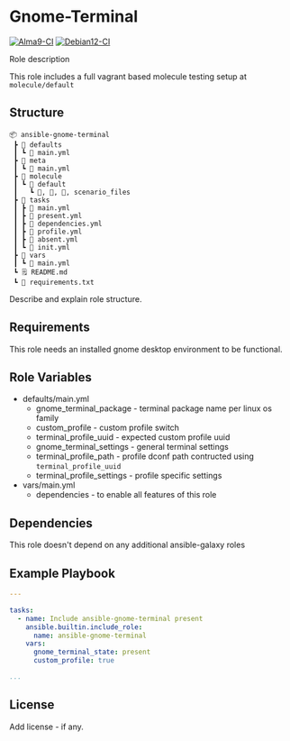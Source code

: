 # Gnome-Terminal

[![Alma9-CI](https://github.com/philnewm/ansible-gnome-terminal/actions/workflows/alma9-ci.yml/badge.svg)](https://github.com/philnewm/ansible-gnome-terminal/actions/workflows/alma9-ci.yml)  [![Debian12-CI](https://github.com/philnewm/ansible-gnome-terminal/actions/workflows/debian12-ci.yml/badge.svg)](https://github.com/philnewm/ansible-gnome-terminal/actions/workflows/debian12-ci.yml)

Role description

This role includes a full vagrant based molecule testing setup at `molecule/default`

## Structure

```code
📦 ansible-gnome-terminal
 ┣ 📂 defaults
 ┃ ┗ 📜 main.yml
 ┣ 📂 meta
 ┃ ┗ 📜 main.yml
 ┣ 📂 molecule
 ┃ ┗ 📂 default
 ┃   ┗ 📜, 📜, 📜, scenario_files
 ┣ 📂 tasks
 ┃ ┣ 📜 main.yml
 ┃ ┣ 📜 present.yml
 ┃ ┣ 📜 dependencies.yml
 ┃ ┣ 📜 profile.yml
 ┃ ┣ 📜 absent.yml
 ┃ ┗ 📜 init.yml
 ┣ 📂 vars
 ┃ ┗ 📜 main.yml
 ┗ 🗒️ README.md
 ┗ 📓 requirements.txt

```

Describe and explain role structure.

## Requirements

This role needs an installed gnome desktop environment to be functional.

## Role Variables

* defaults/main.yml
  * gnome_terminal_package - terminal package name per linux os family
  * custom_profile - custom profile switch
  * terminal_profile_uuid - expected custom profile uuid
  * gnome_terminal_settings - general terminal settings
  * terminal_profile_path - profile dconf path contructed using `terminal_profile_uuid`
  * terminal_profile_settings - profile specific settings
* vars/main.yml
  * dependencies - to enable all features of this role

## Dependencies

This role doesn't depend on any additional ansible-galaxy roles

## Example Playbook

```yaml
---

tasks:
  - name: Include ansible-gnome-terminal present
    ansible.builtin.include_role:
      name: ansible-gnome-terminal
    vars:
      gnome_terminal_state: present
      custom_profile: true

...
```

## License

Add license - if any.
